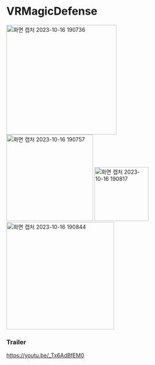 # VRMagicDefense
<img width="287" alt="화면 캡처 2023-10-16 190736" src="https://github.com/LittleRookey/VRMagicDefense/assets/37283117/e6eb0f42-1be3-49aa-8d03-98acbff2ada2"> 
 
 <img width="226" alt="화면 캡처 2023-10-16 190757" src="https://github.com/LittleRookey/VRMagicDefense/assets/37283117/e45e63c4-8d74-4bf3-9acf-7d2d4cdd41e6"> 
 
<img width="141" alt="화면 캡처 2023-10-16 190817" src="https://github.com/LittleRookey/VRMagicDefense/assets/37283117/4d72ff42-45ea-4873-a397-5ce23a13c89f"> 

<img width="281" alt="화면 캡처 2023-10-16 190844" src="https://github.com/LittleRookey/VRMagicDefense/assets/37283117/3b4e4379-1fe6-479c-8226-ecac7bfbd23c">

### Trailer
https://youtu.be/_Tx6AdBfEM0
